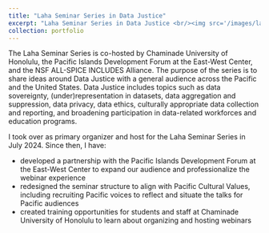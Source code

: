 ```yaml
---
title: "Laha Seminar Series in Data Justice"
excerpt: "Laha Seminar Series in Data Justice <br/><img src='/images/laha_logo.png'>"
collection: portfolio
---
```



The Laha Seminar Series is co-hosted by Chaminade University of Honolulu, the Pacific Islands Development Forum at the East-West Center, and the NSF ALL-SPICE INCLUDES Alliance. The purpose of the series is to share ideas around Data Justice with a general audience across the Pacific and the United States. Data Justice includes topics such as data sovereignty, (under)representation in datasets, data aggregation and suppression, data privacy, data ethics, culturally appropriate data collection and reporting, and broadening participation in data-related workforces and education programs.

I took over as primary organizer and host for the Laha Seminar Series in July 2024. Since then, I have: 

- developed a partnership with the Pacific Islands Development Forum at the East-West Center to expand our audience and professionalize the webinar experience
- redesigned the seminar structure to align with Pacific Cultural Values, including recruiting Pacific voices to reflect and situate the talks for Pacific audiences
- created training opportunities for students and staff at Chaminade University of Honolulu to learn about organizing and hosting webinars
